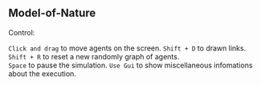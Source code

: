 ## Model-of-Nature

Control:

  `Click and drag` to move agents on the screen.
  `Shift + D` to drawn links.  
  `Shift + R` to reset a new randomly graph of agents.  
  `Space` to pause the simulation.
  `Use Gui` to show miscellaneous infomations about the execution.
